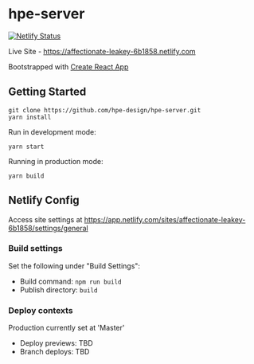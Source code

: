 # hpe-server
[![Netlify Status](https://api.netlify.com/api/v1/badges/9b150011-1acd-47e3-8a8d-b6d4ea3e51bd/deploy-status)](https://app.netlify.com/sites/affectionate-leakey-6b1858/deploys)

Live Site - https://affectionate-leakey-6b1858.netlify.com

Bootstrapped with [Create React App](https://create-react-app.dev/)

## Getting Started
```
git clone https://github.com/hpe-design/hpe-server.git
yarn install
```

Run in development mode:
```
yarn start
```

Running in production mode:
```
yarn build
```

## Netlify Config
Access site settings at https://app.netlify.com/sites/affectionate-leakey-6b1858/settings/general

### Build settings
Set the following under "Build Settings":
- Build command: `npm run build`
- Publish directory: `build`

### Deploy contexts
Production currently set at 'Master'
- Deploy previews: TBD
- Branch deploys: TBD

